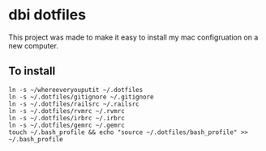# dbi dotfiles

This project was made to make it easy to install my mac configruation on a new computer.

## To install

    ln -s ~/whereeveryouputit ~/.dotfiles
    ln -s ~/.dotfiles/gitignore ~/.gitignore
    ln -s ~/.dotfiles/railsrc ~/.railsrc
    ln -s ~/.dotfiles/rvmrc ~/.rvmrc
    ln -s ~/.dotfiles/irbrc ~/.irbrc
    ln -s ~/.dotfiles/gemrc ~/.gemrc
    touch ~/.bash_profile && echo "source ~/.dotfiles/bash_profile" >> ~/.bash_profile
